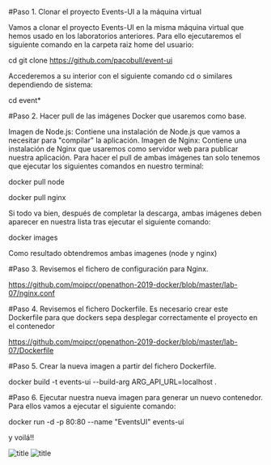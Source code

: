#Paso 1. Clonar el proyecto Events-UI a la máquina virtual

Vamos a clonar el proyecto Events-UI en la misma máquina virtual que hemos usado en los laboratorios anteriores. Para ello ejecutaremos el siguiente comando en la carpeta raiz home del usuario:

cd
git clone https://github.com/pacobull/event-ui

Accederemos a su interior con el siguiente comando cd o similares dependiendo de sistema:

cd event*

#Paso 2. Hacer pull de las imágenes Docker que usaremos como base.

Imagen de Node.js: Contiene una instalación de Node.js que vamos a necesitar para "compilar" la aplicación.
Imagen de Nginx: Contiene una instalación de Nginx que usaremos como servidor web para publicar nuestra aplicación.
Para hacer el pull de ambas imágenes tan solo tenemos que ejecutar los siguientes comandos en nuestro terminal:

docker pull node

docker pull nginx

Si todo va bien, después de completar la descarga, ambas imágenes deben aparecer en nuestra lista tras ejecutar el siguiente comando:

docker images

Como resultado obtendremos ambas imagenes (node y nginx)


#Paso 3. Revisemos el fichero de configuración para Nginx.

https://github.com/moipcr/openathon-2019-docker/blob/master/lab-07/nginx.conf

#Paso 4. Revisemos el fichero Dockerfile.
Es necesario crear este Dockerfile para que dockers sepa desplegar correctamente el proyecto en el contenedor

https://github.com/moipcr/openathon-2019-docker/blob/master/lab-07/Dockerfile

#Paso 5. Crear la nueva imagen a partir del fichero Dockerfile.

docker build -t events-ui --build-arg ARG_API_URL=localhost .

#Paso 6. Ejecutar nuestra nueva imagen para generar un nuevo contenedor.
Para ellos vamos a ejecutar el siguiente comando:

docker run -d -p 80:80 --name "EventsUI" events-ui


y voilá!!

![title](https://github.com/username/reponame/blob/master/subfolders.../filename.jpg)
![title](https://github.com/username/reponame/blob/master/subfolders.../filename.jpg)

